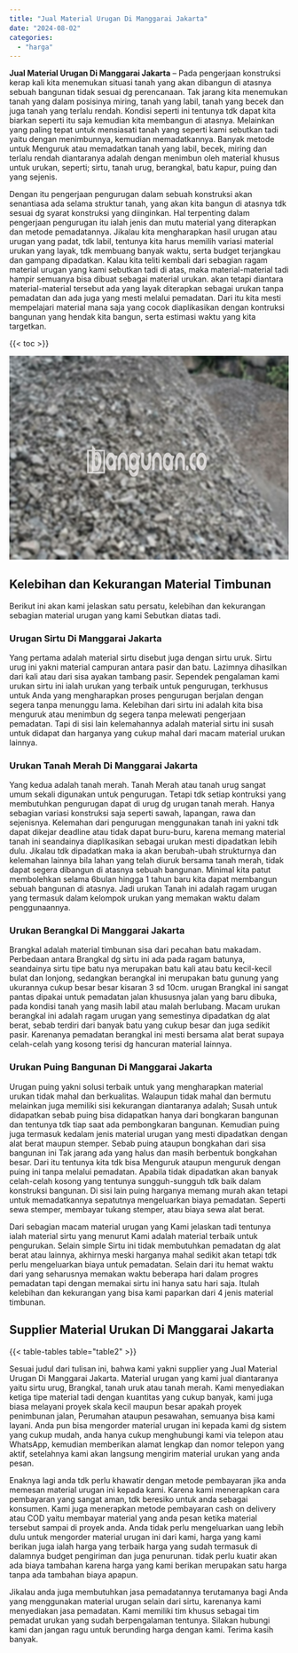 ```yaml
---
title: "Jual Material Urugan Di Manggarai Jakarta"
date: "2024-08-02"
categories: 
  - "harga"
---
```


**Jual Material Urugan Di Manggarai Jakarta** – Pada pengerjaan konstruksi kerap kali kita menemukan situasi tanah yang akan dibangun di atasnya sebuah bangunan tidak sesuai dg perencanaan. Tak jarang kita menemukan tanah yang dalam posisinya miring, tanah yang labil, tanah yang becek dan juga tanah yang terlalu rendah. Kondisi seperti ini tentunya tdk dapat kita biarkan seperti itu saja kemudian kita membangun di atasnya. Melainkan yang paling tepat untuk mensiasati tanah yang seperti kami sebutkan tadi yaitu dengan menimbunnya, kemudian memadatkannya. Banyak metode untuk Menguruk atau memadatkan tanah yang labil, becek, miring dan terlalu rendah diantaranya adalah dengan menimbun oleh material khusus untuk urukan, seperti; sirtu, tanah urug, berangkal, batu kapur, puing dan yang sejenis.

Dengan itu pengerjaan pengurugan dalam sebuah konstruksi akan senantiasa ada selama struktur tanah, yang akan kita bangun di atasnya tdk sesuai dg syarat konstruksi yang diinginkan. Hal terpenting dalam pengerjaan pengurugan itu ialah jenis dan mutu material yang diterapkan dan metode pemadatannya. Jikalau kita mengharapkan hasil urugan atau urugan yang padat, tdk labil, tentunya kita harus memilih variasi material urukan yang layak, tdk membuang banyak waktu, serta budget terjangkau dan gampang dipadatkan. Kalau kita teliti kembali dari sebagian ragam material urugan yang kami sebutkan tadi di atas, maka material-material tadi hampir semuanya bisa dibuat sebagai material urukan. akan tetapi diantara material-material tersebut ada yang layak diterapkan sebagai urukan tanpa pemadatan dan ada juga yang mesti melalui pemadatan. Dari itu kita mesti mempelajari material mana saja yang cocok diaplikasikan dengan kontruksi bangunan yang hendak kita bangun, serta estimasi waktu yang kita targetkan.

{{< toc >}}

![Jual Material Urugan Di Manggarai Jakarta](/images/jual-urugan-17.png)

## Kelebihan dan Kekurangan Material Timbunan

Berikut ini akan kami jelaskan satu persatu, kelebihan dan kekurangan sebagian material urugan yang kami Sebutkan diatas tadi.

### Urugan Sirtu Di Manggarai Jakarta

Yang pertama adalah material sirtu disebut juga dengan sirtu uruk. Sirtu urug ini yakni material campuran antara pasir dan batu. Lazimnya dihasilkan dari kali atau dari sisa ayakan tambang pasir. Sependek pengalaman kami urukan sirtu ini ialah urukan yang terbaik untuk pengurugan, terkhusus untuk Anda yang mengharapkan proses pengurugan berjalan dengan segera tanpa menunggu lama. Kelebihan dari sirtu ini adalah kita bisa menguruk atau menimbun dg segera tanpa melewati pengerjaan pemadatan. Tapi di sisi lain kelemahannya adalah material sirtu ini susah untuk didapat dan harganya yang cukup mahal dari macam material urukan lainnya.

### Urukan Tanah Merah Di Manggarai Jakarta

Yang kedua adalah tanah merah. Tanah Merah atau tanah urug sangat umum sekali digunakan untuk pengurugan. Tetapi tdk setiap kontruksi yang membutuhkan pengurugan dapat di urug dg urugan tanah merah. Hanya sebagian variasi konstruksi saja seperti sawah, lapangan, rawa dan sejenisnya. Kelemahan dari pengurugan menggunakan tanah ini yakni tdk dapat dikejar deadline atau tidak dapat buru-buru, karena memang material tanah ini seandainya diaplikasikan sebagai urukan mesti dipadatkan lebih dulu. Jikalau tdk dipadatkan maka ia akan berubah-ubah strukturnya dan kelemahan lainnya bila lahan yang telah diuruk bersama tanah merah, tidak dapat segera dibangun di atasnya sebuah bangunan. Minimal kita patut membolehkan selama 6bulan hingga 1 tahun baru kita dapat membangun sebuah bangunan di atasnya. Jadi urukan Tanah ini adalah ragam urugan yang termasuk dalam kelompok urukan yang memakan waktu dalam penggunaannya.

### Urukan Berangkal Di Manggarai Jakarta

Brangkal adalah material timbunan sisa dari pecahan batu makadam. Perbedaan antara Brangkal dg sirtu ini ada pada ragam batunya, seandainya sirtu tipe batu nya merupakan batu kali atau batu kecil-kecil bulat dan lonjong, sedangkan berangkal ini merupakan batu gunung yang ukurannya cukup besar besar kisaran 3 sd 10cm. urugan Brangkal ini sangat pantas dipakai untuk pemadatan jalan khususnya jalan yang baru dibuka, pada kondisi tanah yang masih labil atau malah berlubang. Macam urukan berangkal ini adalah ragam urugan yang semestinya dipadatkan dg alat berat, sebab terdiri dari banyak batu yang cukup besar dan juga sedikit pasir. Karenanya pemadatan berangkal ini mesti bersama alat berat supaya celah-celah yang kosong terisi dg hancuran material lainnya.

### Urukan Puing Bangunan Di Manggarai Jakarta

Urugan puing yakni solusi terbaik untuk yang mengharapkan material urukan tidak mahal dan berkualitas. Walaupun tidak mahal dan bermutu melainkan juga memiliki sisi kekurangan diantaranya adalah; Susah untuk didapatkan sebab puing bisa didapatkan hanya dari bongkaran bangunan dan tentunya tdk tiap saat ada pembongkaran bangunan. Kemudian puing juga termasuk kedalam jenis material urugan yang mesti dipadatkan dengan alat berat maupun stemper. Sebab puing ataupun bongkahan dari sisa bangunan ini Tak jarang ada yang halus dan masih berbentuk bongkahan besar. Dari itu tentunya kita tdk bisa Menguruk ataupun menguruk dengan puing ini tanpa melalui pemadatan. Apabila tidak dipadatkan akan banyak celah-celah kosong yang tentunya sungguh-sungguh tdk baik dalam konstruksi bangunan. Di sisi lain puing harganya memang murah akan tetapi untuk memadatkannya sepatutnya mengeluarkan biaya pemadatan. Seperti sewa stemper, membayar tukang stemper, atau biaya sewa alat berat.

Dari sebagian macam material urugan yang Kami jelaskan tadi tentunya ialah material sirtu yang menurut Kami adalah material terbaik untuk pengurukan. Selain simple Sirtu ini tidak membutuhkan pemadatan dg alat berat atau lainnya, akhirnya meski harganya mahal sedikit akan tetapi tdk perlu mengeluarkan biaya untuk pemadatan. Selain dari itu hemat waktu dari yang seharusnya memakan waktu beberapa hari dalam progres pemadatan tapi dengan memakai sirtu ini hanya satu hari saja. Itulah kelebihan dan kekurangan yang bisa kami paparkan dari 4 jenis material timbunan.

## Supplier Material Urukan Di Manggarai Jakarta

{{< table-tables table="table2" >}}

Sesuai judul dari tulisan ini, bahwa kami yakni supplier yang Jual Material Urugan Di Manggarai Jakarta. Material urugan yang kami jual diantaranya yaitu sirtu urug, Brangkal, tanah uruk atau tanah merah. Kami menyediakan ketiga tipe material tadi dengan kuantitas yang cukup banyak, kami juga biasa melayani proyek skala kecil maupun besar apakah proyek penimbunan jalan, Perumahan ataupun pesawahan, semuanya bisa kami layani. Anda pun bisa mengorder material urugan ini kepada kami dg sistem yang cukup mudah, anda hanya cukup menghubungi kami via telepon atau WhatsApp, kemudian memberikan alamat lengkap dan nomor telepon yang aktif, setelahnya kami akan langsung mengirim material urukan yang anda pesan.

Enaknya lagi anda tdk perlu khawatir dengan metode pembayaran jika anda memesan material urugan ini kepada kami. Karena kami menerapkan cara pembayaran yang sangat aman, tdk beresiko untuk anda sebagai konsumen. Kami juga menerapkan metode pembayaran cash on delivery atau COD yaitu membayar material yang anda pesan ketika material tersebut sampai di proyek anda. Anda tidak perlu mengeluarkan uang lebih dulu untuk mengorder material urugan ini dari kami, harga yang kami berikan juga ialah harga yang terbaik harga yang sudah termasuk di dalamnya budget pengiriman dan juga penurunan. tidak perlu kuatir akan ada biaya tambahan karena harga yang kami berikan merupakan satu harga tanpa ada tambahan biaya apapun.

Jikalau anda juga membutuhkan jasa pemadatannya terutamanya bagi Anda yang menggunakan material urugan selain dari sirtu, karenanya kami menyediakan jasa pemadatan. Kami memiliki tim khusus sebagai tim pemadat urukan yang sudah berpengalaman tentunya. Silakan hubungi kami dan jangan ragu untuk berunding harga dengan kami. Terima kasih banyak.
